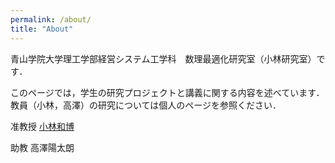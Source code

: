```yaml
---
permalink: /about/
title: "About"
---
```



青山学院大学理工学部経営システム工学科　数理最適化研究室（小林研究室）です．

このページでは，学生の研究プロジェクトと講義に関する内容を述べています．教員（小林，高澤）の研究については個人のページを参照ください．

准教授 [小林和博](http://kaz-koabyashi.github.io/)

助教 高澤陽太朗